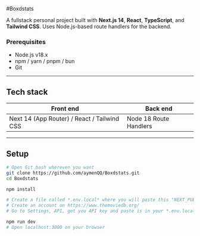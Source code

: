 #Boxdstats

A fullstack personal project built with **Next.js 14**, **React**, **TypeScript**, and **Tailwind CSS**. Uses Node.js-based route handlers for the backend.

### Prerequisites

- Node.js v18.x
- npm / yarn / pnpm / bun
- Git

---

## Tech stack

| Front end | Back end |
|-----------|----------|
| Next 14 (App Router) / React / Tailwind CSS | Node 18 Route Handlers |

---

## Setup

```bash
# Open Git bash whereven you want
git clone https://github.com/aymenQQ/Boxdstats.git 
cd Boxdstats

npm install

# Create a file called *.env.local* where you will paste this "NEXT_PUBLIC_API_KEY=your_tmdb_api_key_here"
# Create an account on https://www.themoviedb.org/
# Go to Settings, API, get you API key and paste is in your *.env.local* to replace "your_tmdb_api_key_here" and save

npm run dev
# Open localhost:3000 on your browser
